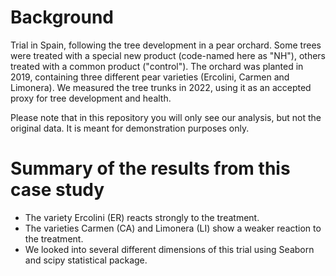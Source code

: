 # Background

Trial in Spain, following the tree development in a pear orchard. Some trees were treated with a special new product (code-named here as "NH"), others treated with a common product
("control"). The orchard was planted in 2019, containing three different pear varieties (Ercolini, Carmen and Limonera). We measured the tree trunks in 2022, using it as an accepted proxy for
tree development and health.

Please note that in this repository you will only see our analysis, but not the original data. It is meant for demonstration purposes only.

# Summary of the results from this case study

- The variety Ercolini (ER) reacts strongly to the treatment.
- The varieties Carmen (CA) and Limonera (LI) show a 
weaker reaction to the treatment.
- We looked into several different dimensions of this trial using Seaborn and 
scipy statistical package.
